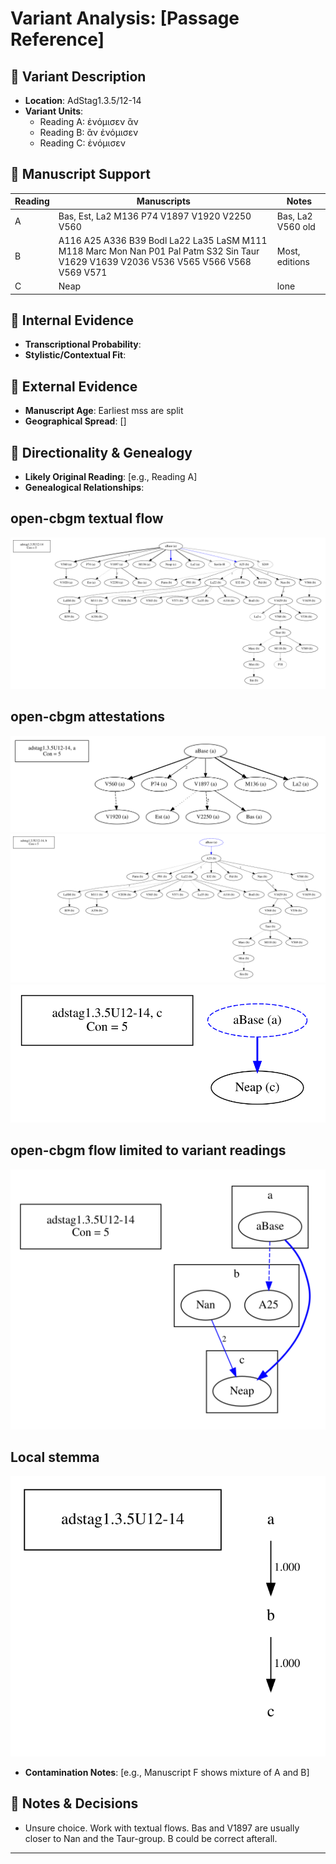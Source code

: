 # Variant Analysis: [Passage Reference]

## 📌 Variant Description
- **Location**: AdStag1.3.5/12-14
- **Variant Units**: 
  - Reading A: ἐνόμισεν ἂν
  - Reading B: ἂν ἐνόμισεν
  - Reading C: ἐνόμισεν

## 🧬 Manuscript Support
| Reading | Manuscripts | Notes |
|--------|-------------|-------|
| A      | Bas, Est, La2 M136 P74 V1897 V1920 V2250 V560 | Bas, La2 V560 old |
| B      | A116 A25 A336 B39 Bodl La22 La35 LaSM M111 M118 Marc Mon Nan P01 Pal Patm S32 Sin Taur V1629 V1639 V2036 V536 V565 V566 V568 V569 V571    | Most, editions |
| C      | Neap       | lone |

## 🧠 Internal Evidence
- **Transcriptional Probability**: 
- **Stylistic/Contextual Fit**: 

## 🧭 External Evidence
- **Manuscript Age**: Earliest mss are split
- **Geographical Spread**: []

## 🔄 Directionality & Genealogy
- **Likely Original Reading**: [e.g., Reading A]
- **Genealogical Relationships**:
## open-cbgm textual flow ##
![adstag1.3.5U12-14](flow/adstag1.3.5U12-14-textual-flow.svg "adstag1.3.5U12-14")
## open-cbgm attestations ##
![adstag1.3.5U12-14Ra](attestations/adstag1.3.5U12-14Ra-coherence-attestations.svg "adstag1.3.5U12-14Ra")
![adstag1.3.5U12-14Rb](attestations/adstag1.3.5U12-14Rb-coherence-attestations.svg "adstag1.3.5U12-14Rb")
![adstag1.3.5U12-14Rc](attestations/adstag1.3.5U12-14Rc-coherence-attestations.svg "adstag1.3.5U12-14Rc")
## open-cbgm flow limited to variant readings ##
![adstag1.3.5U12-14](variants/adstag1.3.5U12-14-coherence-variants.svg "adstag1.3.5U12-14")
## Local stemma ##
![adstag1.3.5U12-14](local/adstag1.3.5U12-14-local-stemma.svg "adstag1.3.5U12-14")

- **Contamination Notes**: [e.g., Manuscript F shows mixture of A and B]

## 📝 Notes & Decisions
- Unsure choice. Work with textual flows. Bas and V1897 are usually closer to Nan and the Taur-group. B could be correct afterall.

---